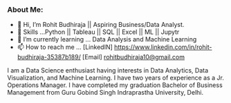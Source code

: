 ### About Me:

- 👋 Hi, I’m Rohit Budhiraja || Aspiring Business/Data Analyst. 
- 👀 Skills ...Python || Tableau || SQL || Excel || ML || Jupytr
- 🌱 I’m currently learning ... Data Analysis and Machine Learning
- 📫 How to reach me ...  [LinkedIN] https://www.linkedin.com/in/rohit-budhiraja-35387b189/  [Email] rohitbudhiraja10@gmail.com


I am a Data Science enthusiast having interests in Data Analytics, Data Visualization, and Machine
Learning. I have two years of experience as a Jr. Operations Manager. I have completed my graduation
Bachelor of Business Management from Guru Gobind Singh Indraprastha University, Delhi.


<!--
**rohitbudhiraja/rohitbudhiraja** is a ✨ _special_ ✨ repository because its `README.md` (this file) appears on your GitHub profile.

